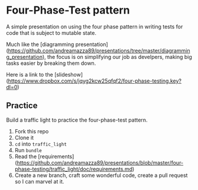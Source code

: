 # Four-Phase-Test pattern
A simple presentation on using the four phase pattern in writing tests for 
code that is subject to mutable state. 

Much like the [diagramming presentation] (https://github.com/andreamazza89/presentations/tree/master/diagramming_presentation),
the focus is on simplifying our job as develpers, making big tasks easier by 
breaking them down.

Here is a link to the [slideshow] (https://www.dropbox.com/s/jqyg2kcw25qfqf2/four-phase-testing.key?dl=0)

## Practice
Build a traffic light to practice the four-phase-test pattern.

1. Fork this repo
2. Clone it
3. `cd` into `traffic_light`
4. Run `bundle`
5. Read the [requirements] (https://github.com/andreamazza89/presentations/blob/master/four-phase-testing/traffic_light/doc/requirements.md)
6. Create a new branch, craft some wonderful code, create a pull request so I 
can marvel at it.
